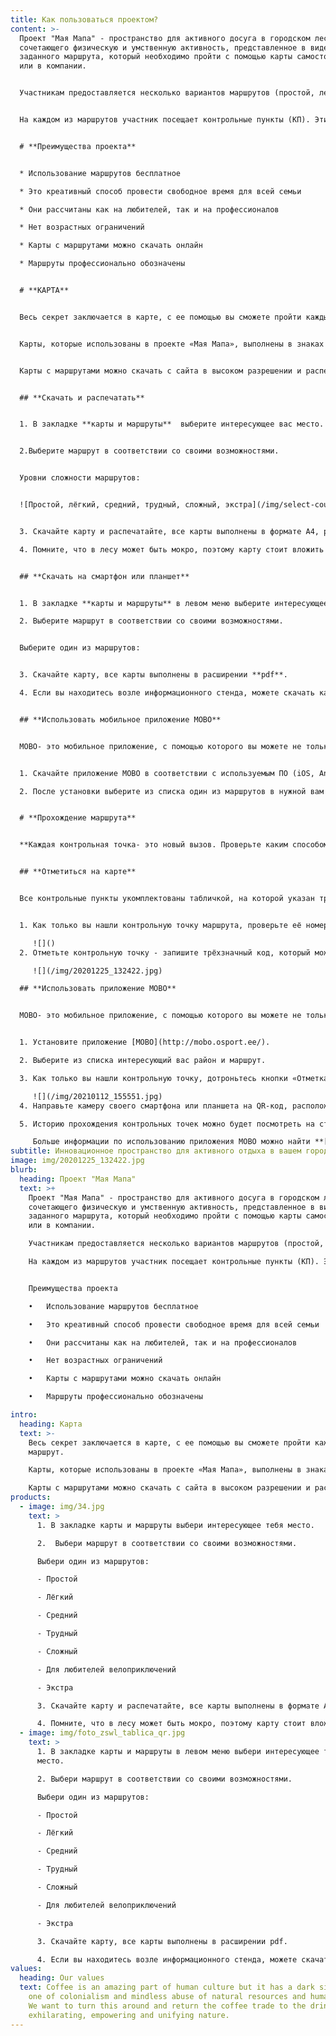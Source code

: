```yaml
---
title: Как пользоваться проектом?
content: >-
  Проект "Мая Мапа" - пространство для активного досуга в городском лесопарке,
  сочетающего физическую и умственную активность, представленное в виде
  заданного маршрута, который необходимо пройти с помощью карты самостоятельно
  или в компании.


  Участникам предоставляется несколько вариантов маршрутов (простой, легкий, средний, сложный, трудный, экстра, веломаршрут) в зависимости от возраста, физической подготовки, средства передвижения. Проходить маршруты разрешено неограниченное число раз. Также предоставлена возможность самостоятельного планирования маршрутов.


  На каждом из маршрутов участник посещает контрольные пункты (КП). Эти точки обозначены на местности деревянными столбиками. Столбики оборудованы информационными табличками с указанием номера КП, QR кодом, буквенным кодом.


  # **Преимущества проекта**


  * Использование маршрутов бесплатное

  * Это креативный способ провести свободное время для всей семьи

  * Они рассчитаны как на любителей, так и на профессионалов

  * Нет возрастных ограничений

  * Карты с маршрутами можно скачать онлайн

  * Маршруты профессионально обозначены


  # **КАРТА**


  Весь секрет заключается в карте, с ее помощью вы сможете пройти каждый маршрут.


  Карты, которые использованы в проекте «Мая Мапа», выполнены в знаках карт спортивного ориентирования. Карта отображает местность вокруг вас, с ее помощью участник может сориентироваться на местности и найти оптимальный путь к контрольной точке маршрута.


  Карты с маршрутами можно скачать с сайта в высоком разрешении и распечатать самостоятельно дома. Также можно проходить маршрут с помощью смартфона или планшета, предварительно загрузив карту с маршрутом с сайта или просто сделав фото карты со всеми КП на информационном стенде. Маршруты можно проходить в любое удобное время суток без привязки к датам, всесезонно.


  ## **Скачать и распечатать**


  1. В закладке **карты и маршруты**  выберите интересующее вас место.


  2.Выберите маршрут в соответствии со своими возможностями.


  Уровни сложности маршрутов:


  ![Простой, лёгкий, средний, трудный, сложный, экстра](/img/select-course.png "Выбор уровня сложности маршрута")


  3. Скачайте карту и распечатайте, все карты выполнены в формате А4, расширение файла **pdf**

  4. Помните, что в лесу может быть мокро, поэтому карту стоит вложить в защитный пакет.


  ## **Скачать на смартфон или планшет**


  1. В закладке **карты и маршруты** в левом меню выберите интересующее вас место.

  2. Выберите маршрут в соответствии со своими возможностями.


  Выберите один из маршрутов:


  3. Скачайте карту, все карты выполнены в расширении **pdf**.

  4. Если вы находитесь возле информационного стенда, можете скачать карту сканировав **QR-**код. Предварительно выбрав сложность маршрута.


  ## **Использовать мобильное приложение MOBO**


  MOBO- это мобильное приложение, с помощью которого вы можете не только находить контрольные точки маршрута, но и отмечаться на них.


  1. Скачайте приложение MOBO в соответствии с используемым ПО (iOS, Android, Windows Phone, Nokia).

  2. После установки выберите из списка один из маршрутов в нужной вам местности. На экране появится карта с маршрутом. Каждая контрольная точка оборудована табличкой с размещенным на ней QR-кодом, с помощью которого вы сможете произвести отметку на КП.


  # **Прохождение маршрута**


  **Каждая контрольная точка- это новый вызов. Проверьте каким способом вы можете подтвердить свое нахождение на контрольной точке.**


  ## **Отметиться на карте**


  Все контрольные пункты укомплектованы табличкой, на которой указан трехзначный код. С помощью кода вы можете подтвердить прохождение контрольной точки маршрута.


  1. Как только вы нашли контрольную точку маршрута, проверьте её номер, есть ли он в таблице возле карты, чтобы удостовериться в этом, что вы находитесь на правильной контрольной точке.

     ![]()
  2. Отметьте контрольную точку - запишите трёхзначный код, который можно будет проверить на финише.

     ![](/img/20201225_132422.jpg)

  ## **Использовать приложение MOBO**


  MOBO- это мобильное приложение, с помощью которого вы можете не только находить контрольные точки, но и отмечаться на них. МОBO- это международный проект, в базе которого находится несколько десятков карт с 8 стран мира, и она все время растет.


  1. Установите приложение [MOBO](http://mobo.osport.ee/).

  2. Выберите из списка интересующий вас район и маршрут.

  3. Как только вы нашли контрольную точку, дотроньтесь кнопки «Отметка» в левом нижнем углу экрана.

     ![](/img/20210112_155551.jpg)
  4. Направьте камеру своего смартфона или планшета на QR-код, расположенный на табличке и чуть подождите,  пока камера отсканирует код и отметит его прохождение контрольной точки автоматически.

  5. Историю прохождения контрольных точек можно будет посмотреть на странице МОВО.

     Больше информации по использованию приложения МОBO можно найти **[тут](https://mobo.osport.ee/)**.
subtitle: Инновационное пространство для активного отдыха в вашем городе.
image: img/20201225_132422.jpg
blurb:
  heading: Проект "Мая Мапа"
  text: >+
    Проект "Мая Мапа" - пространство для активного досуга в городском лесопарке,
    сочетающего физическую и умственную активность, представленное в виде
    заданного маршрута, который необходимо пройти с помощью карты самостоятельно
    или в компании.

    Участникам предоставляется несколько вариантов маршрутов (простой, легкий, средний, сложный, трудный, экстра, веломаршрут) в зависимости от возраста, физической подготовки, средства передвижения. Проходить маршруты разрешено неограниченное число раз. Также предоставлена возможность самостоятельного планирования маршрутов.

    На каждом из маршрутов участник посещает контрольные пункты (КП). Эти точки обозначены на местности деревянными столбиками. Столбики оборудованы информационными табличками с указанием номера КП, QR-кодом, буквенным кодом.


    Преимущества проекта

    •	Использование маршрутов бесплатное

    •	Это креативный способ провести свободное время для всей семьи

    •	Они рассчитаны как на любителей, так и на профессионалов

    •	Нет возрастных ограничений

    •	Карты с маршрутами можно скачать онлайн

    •	Маршруты профессионально обозначены

intro:
  heading: Карта
  text: >-
    Весь секрет заключается в карте, с ее помощью вы сможете пройти каждый
    маршрут.

    Карты, которые использованы в проекте «Мая Мапа», выполнены в знаках карт спортивного ориентирования. Карта отображает местность вокруг вас, с помощью ее участник может сориентироваться на местности и найти оптимальный путь к контрольной точке маршрута.

    Карты с маршрутами можно скачать с сайта в высоком разрешении и распечатать самостоятельно дома. Также можно проходить маршрут с помощью смартфона или планшета, предварительно загрузив карту с маршрутом с сайта или просто сделав фото карты со всеми КП на информационном стенде. Маршруты можно проходить в любое удобное время суток без привязки к датам, всесезонно.
products:
  - image: img/34.jpg
    text: >
      1. В закладке карты и маршруты выбери интересующее тебя место. 

      2.  Выбери маршрут в соответствии со своими возможностями.

      Выбери один из маршрутов:

      - Простой

      - Лёгкий

      - Средний

      - Трудный

      - Сложный

      - Для любителей велоприключений

      - Экстра

      3. Скачайте карту и распечатайте, все карты выполнены в формате А4, расширение файла pdf.

      4. Помните, что в лесу может быть мокро, поэтому карту стоит вложить в защитный пакет.
  - image: img/foto_zswl_tablica_qr.jpg
    text: >
      1. В закладке карты и маршруты в левом меню выбери интересующее тебя
      место.

      2. Выбери маршрут в соответствии со своими возможностями.

      Выбери один из маршрутов:

      - Простой

      - Лёгкий

      - Средний

      - Трудный

      - Сложный

      - Для любителей велоприключений

      - Экстра

      3. Скачайте карту, все карты выполнены в расширении pdf.

      4. Если вы находитесь возле информационного стенда, можете скачать карту, сканировав QR код. Достаточно  будет выбрать только сложность маршрута. 
values:
  heading: Our values
  text: Coffee is an amazing part of human culture but it has a dark side too –
    one of colonialism and mindless abuse of natural resources and human lives.
    We want to turn this around and return the coffee trade to the drink’s
    exhilarating, empowering and unifying nature.
---
```

